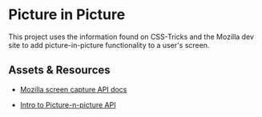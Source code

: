 # Picture in Picture

This project uses the information found on CSS-Tricks and the Mozilla dev site to add picture-in-picture functionality to a user's screen. 



## Assets & Resources
* [Mozilla screen capture API docs](https://developer.mozilla.org/en-US/docs/Web/API/Screen_Capture_API/Using_Screen_Capture)

* [Intro to Picture-n-picture API](https://css-tricks.com/an-introduction-to-the-picture-in-picture-web-api/)